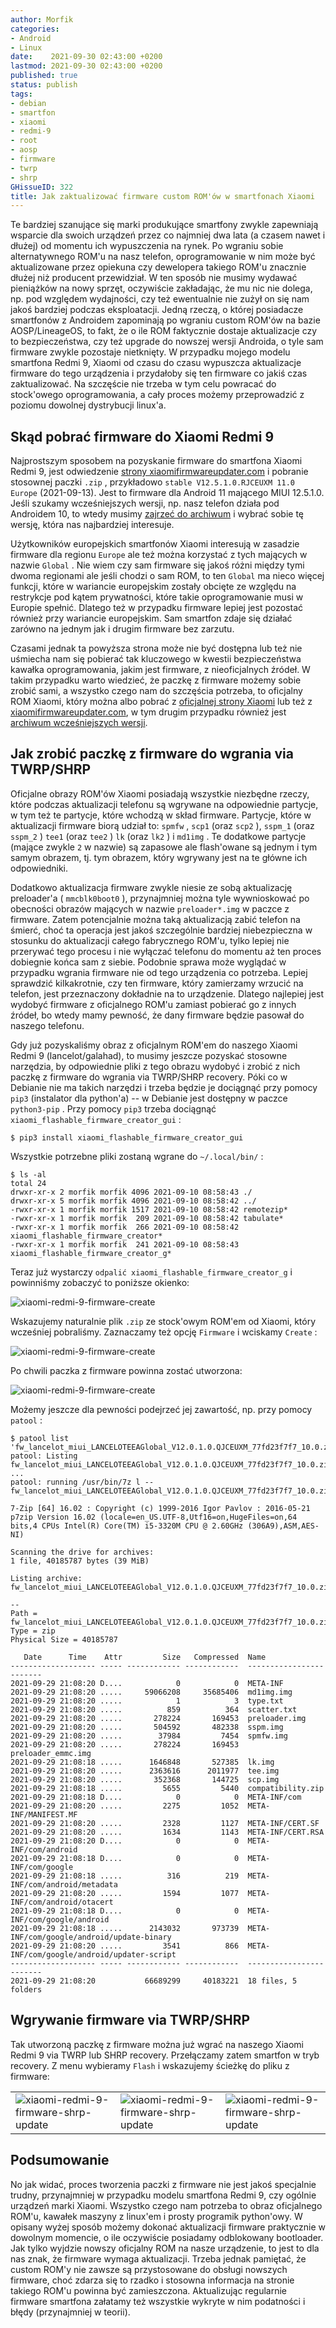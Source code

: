 ```yaml
---
author: Morfik
categories:
- Android
- Linux
date:    2021-09-30 02:43:00 +0200
lastmod: 2021-09-30 02:43:00 +0200
published: true
status: publish
tags:
- debian
- smartfon
- xiaomi
- redmi-9
- root
- aosp
- firmware
- twrp
- shrp
GHissueID: 322
title: Jak zaktualizować firmware custom ROM'ów w smartfonach Xiaomi
---
```


Te bardziej szanujące się marki produkujące smartfony zwykle zapewniają wsparcie dla swoich
urządzeń przez co najmniej dwa lata (a czasem nawet i dłużej) od momentu ich wypuszczenia na rynek.
Po wgraniu sobie alternatywnego ROM'u na nasz telefon, oprogramowanie w nim może być aktualizowane
przez opiekuna czy dewelopera takiego ROM'u znacznie dłużej niż producent przewidział. W ten sposób
nie musimy wydawać pieniążków na nowy sprzęt, oczywiście zakładając, że mu nic nie dolega, np. pod
względem wydajności, czy też ewentualnie nie zużył on się nam jakoś bardziej podczas eksploatacji.
Jedną rzeczą, o której posiadacze smartfonów z Androidem zapominają po wgraniu custom ROM'ów na
bazie AOSP/LineageOS, to fakt, że o ile ROM faktycznie dostaje aktualizacje czy to bezpieczeństwa,
czy też upgrade do nowszej wersji Androida, o tyle sam firmware zwykle pozostaje nietknięty. W
przypadku mojego modelu smartfona Redmi 9, Xiaomi od czasu do czasu wypuszcza aktualizacje firmware
do tego urządzenia i przydałoby się ten firmware co jakiś czas zaktualizować. Na szczęście nie
trzeba w tym celu powracać do stock'owego oprogramowania, a cały proces możemy przeprowadzić z
poziomu dowolnej dystrybucji linux'a.

<!--more-->
## Skąd pobrać firmware do Xiaomi Redmi 9

Najprostszym sposobem na pozyskanie firmware do smartfona Xiaomi Redmi 9, jest odwiedzenie [strony
xiaomifirmwareupdater.com][1] i pobranie stosownej paczki `.zip` , przykładowo
`stable V12.5.1.0.RJCEUXM 11.0 Europe` (2021-09-13). Jest to firmware dla Android 11 mającego MIUI
12.5.1.0. Jeśli szukamy wcześniejszych wersji, np. nasz telefon działa pod Androidem 10, to wtedy
musimy [zajrzeć do archiwum][2] i wybrać sobie tę wersję, która nas najbardziej interesuje.

Użytkowników europejskich smartfonów Xiaomi interesują w zasadzie firmware dla regionu `Europe` ale
też można korzystać z tych mających w nazwie `Global` . Nie wiem czy sam firmware się jakoś różni
między tymi dwoma regionami ale jeśli chodzi o sam ROM, to ten `Global` ma nieco więcej funkcji,
które w wariancie europejskim zostały obcięte ze względu na restrykcje pod kątem prywatności, które
takie oprogramowanie musi w Europie spełnić. Dlatego też w przypadku firmware lepiej jest pozostać
również przy wariancie europejskim. Sam smartfon zdaje się działać zarówno na jednym jak i drugim
firmware bez zarzutu.

Czasami jednak ta powyższa strona może nie być dostępna lub też nie uśmiecha nam się pobierać tak
kluczowego w kwestii bezpieczeństwa kawałka oprogramowania, jakim jest firmware, z nieoficjalnych
źródeł. W takim przypadku warto wiedzieć, że paczkę z firmware możemy sobie zrobić sami, a wszystko
czego nam do szczęścia potrzeba, to oficjalny ROM Xiaomi, który można albo pobrać z [oficjalnej
strony Xiaomi][3] lub też z [xiaomifirmwareupdater.com][4], w tym drugim przypadku również jest
[archiwum wcześniejszych wersji][5].

## Jak zrobić paczkę z firmware do wgrania via TWRP/SHRP

Oficjalne obrazy ROM'ów Xiaomi posiadają wszystkie niezbędne rzeczy, które podczas aktualizacji
telefonu są wgrywane na odpowiednie partycje, w tym też te partycje, które wchodzą w skład
firmware. Partycje, które w aktualizacji firmware biorą udział to: `spmfw` , `scp1` (oraz `scp2` ),
`sspm_1` (oraz `sspm_2` ) `tee1` (oraz `tee2` ) `lk` (oraz `lk2` ) i `md1img` . Te dodatkowe
partycje (mające zwykle `2` w nazwie) są zapasowe ale flash'owane są jednym i tym samym obrazem, tj.
tym obrazem, który wgrywany jest na te główne ich odpowiedniki.

Dodatkowo aktualizacja firmware zwykle niesie ze sobą aktualizację preloader'a ( `mmcblk0boot0` ),
przynajmniej można tyle wywnioskować po obecności obrazów mających w nazwie `preloader*.img` w
paczce z firmware. Zatem potencjalnie można taką aktualizacją zabić telefon na śmierć, choć ta
operacja jest jakoś szczególnie bardziej niebezpieczna w stosunku do aktualizacji całego fabrycznego
ROM'u, tylko lepiej nie przerywać tego procesu i nie wyłączać telefonu do momentu aż ten proces
dobiegnie końca sam z siebie. Podobnie sprawa może wyglądać w przypadku wgrania firmware nie od
tego urządzenia co potrzeba. Lepiej sprawdzić kilkakrotnie, czy ten firmware, który zamierzamy
wrzucić na telefon, jest przeznaczony dokładnie na to urządzenie. Dlatego najlepiej jest wydobyć
firmware z oficjalnego ROM'u zamiast pobierać go z innych źródeł, bo wtedy mamy pewność, że dany
firmware będzie pasował do naszego telefonu.

Gdy już pozyskaliśmy obraz z oficjalnym ROM'em do naszego Xiaomi Redmi 9 (lancelot/galahad), to
musimy jeszcze pozyskać stosowne narzędzia, by odpowiednie pliki z tego obrazu wydobyć i zrobić z
nich paczkę z firmware do wgrania via TWRP/SHRP recovery. Póki co w Debianie nie ma takich narzędzi
i trzeba będzie je dociągnąć przy pomocy `pip3` (instalator dla python'a) -- w Debianie jest
dostępny w paczce `python3-pip` . Przy pomocy `pip3` trzeba dociągnąć
`xiaomi_flashable_firmware_creator_gui` :

    $ pip3 install xiaomi_flashable_firmware_creator_gui

Wszystkie potrzebne pliki zostaną wgrane do `~/.local/bin/` :

    $ ls -al
    total 24
    drwxr-xr-x 2 morfik morfik 4096 2021-09-10 08:58:43 ./
    drwxr-xr-x 5 morfik morfik 4096 2021-09-10 08:58:42 ../
    -rwxr-xr-x 1 morfik morfik 1517 2021-09-10 08:58:42 remotezip*
    -rwxr-xr-x 1 morfik morfik  209 2021-09-10 08:58:42 tabulate*
    -rwxr-xr-x 1 morfik morfik  266 2021-09-10 08:58:42 xiaomi_flashable_firmware_creator*
    -rwxr-xr-x 1 morfik morfik  241 2021-09-10 08:58:43 xiaomi_flashable_firmware_creator_g*

Teraz już wystarczy `odpalić xiaomi_flashable_firmware_creator_g` i powinniśmy zobaczyć to poniższe
okienko:

![xiaomi-redmi-9-firmware-create](/img/2021/09/001.xiaomi-redmi-9-firmware-create.png#huge)

Wskazujemy naturalnie plik `.zip` ze stock'owym ROM'em od Xiaomi, który wcześniej pobraliśmy.
Zaznaczamy też opcję `Firmware` i wciskamy `Create` :

![xiaomi-redmi-9-firmware-create](/img/2021/09/002.xiaomi-redmi-9-firmware-create.png#huge)

Po chwili paczka z firmware powinna zostać utworzona:

![xiaomi-redmi-9-firmware-create](/img/2021/09/003.xiaomi-redmi-9-firmware-create.png#huge)

Możemy jeszcze dla pewności podejrzeć jej zawartość, np. przy pomocy `patool` :

    $ patool list  'fw_lancelot_miui_LANCELOTEEAGlobal_V12.0.1.0.QJCEUXM_77fd23f7f7_10.0.zip'
    patool: Listing fw_lancelot_miui_LANCELOTEEAGlobal_V12.0.1.0.QJCEUXM_77fd23f7f7_10.0.zip ...
    patool: running /usr/bin/7z l -- fw_lancelot_miui_LANCELOTEEAGlobal_V12.0.1.0.QJCEUXM_77fd23f7f7_10.0.zip

    7-Zip [64] 16.02 : Copyright (c) 1999-2016 Igor Pavlov : 2016-05-21
    p7zip Version 16.02 (locale=en_US.UTF-8,Utf16=on,HugeFiles=on,64 bits,4 CPUs Intel(R) Core(TM) i5-3320M CPU @ 2.60GHz (306A9),ASM,AES-NI)

    Scanning the drive for archives:
    1 file, 40185787 bytes (39 MiB)

    Listing archive: fw_lancelot_miui_LANCELOTEEAGlobal_V12.0.1.0.QJCEUXM_77fd23f7f7_10.0.zip

    --
    Path = fw_lancelot_miui_LANCELOTEEAGlobal_V12.0.1.0.QJCEUXM_77fd23f7f7_10.0.zip
    Type = zip
    Physical Size = 40185787

       Date      Time    Attr         Size   Compressed  Name
    ------------------- ----- ------------ ------------  ------------------------
    2021-09-29 21:08:20 D....            0            0  META-INF
    2021-09-29 21:08:20 .....     59066208     35685406  md1img.img
    2021-09-29 21:08:20 .....            1            3  type.txt
    2021-09-29 21:08:20 .....          859          364  scatter.txt
    2021-09-29 21:08:20 .....       278224       169453  preloader.img
    2021-09-29 21:08:20 .....       504592       482338  sspm.img
    2021-09-29 21:08:20 .....        37984         7454  spmfw.img
    2021-09-29 21:08:20 .....       278224       169453  preloader_emmc.img
    2021-09-29 21:08:18 .....      1646848       527385  lk.img
    2021-09-29 21:08:20 .....      2363616      2011977  tee.img
    2021-09-29 21:08:20 .....       352368       144725  scp.img
    2021-09-29 21:08:18 .....         5655         5440  compatibility.zip
    2021-09-29 21:08:18 D....            0            0  META-INF/com
    2021-09-29 21:08:20 .....         2275         1052  META-INF/MANIFEST.MF
    2021-09-29 21:08:20 .....         2328         1127  META-INF/CERT.SF
    2021-09-29 21:08:20 .....         1634         1143  META-INF/CERT.RSA
    2021-09-29 21:08:20 D....            0            0  META-INF/com/android
    2021-09-29 21:08:18 D....            0            0  META-INF/com/google
    2021-09-29 21:08:18 .....          316          219  META-INF/com/android/metadata
    2021-09-29 21:08:20 .....         1594         1077  META-INF/com/android/otacert
    2021-09-29 21:08:18 D....            0            0  META-INF/com/google/android
    2021-09-29 21:08:18 .....      2143032       973739  META-INF/com/google/android/update-binary
    2021-09-29 21:08:20 .....         3541          866  META-INF/com/google/android/updater-script
    ------------------- ----- ------------ ------------  ------------------------
    2021-09-29 21:08:20           66689299     40183221  18 files, 5 folders

## Wgrywanie firmware via TWRP/SHRP

Tak utworzoną paczkę z firmware można już wgrać na naszego Xiaomi Redmi 9 via TWRP lub SHRP
recovery. Przełączamy zatem smartfon w tryb recovery. Z menu wybieramy `Flash` i wskazujemy ścieżkę
do pliku z firmware:

|   |   |   |
|---|---|---|
| ![xiaomi-redmi-9-firmware-shrp-update](/img/2021/09/004.xiaomi-redmi-9-firmware-shrp-update.png#small) | ![xiaomi-redmi-9-firmware-shrp-update](/img/2021/09/005.xiaomi-redmi-9-firmware-shrp-update.png#small) | ![xiaomi-redmi-9-firmware-shrp-update](/img/2021/09/006.xiaomi-redmi-9-firmware-shrp-update.png#small) |

## Podsumowanie

No jak widać, proces tworzenia paczki z firmware nie jest jakoś specjalnie trudny, przynajmniej w
przypadku modelu smartfona Redmi 9, czy ogólnie urządzeń marki Xiaomi. Wszystko czego nam potrzeba
to obraz oficjalnego ROM'u, kawałek maszyny z linux'em i prosty programik python'owy. W opisany
wyżej sposób możemy dokonać aktualizacji firmware praktycznie w dowolnym momencie, o ile oczywiście
posiadamy odblokowany bootloader. Jak tylko wyjdzie nowszy oficjalny ROM na nasze urządzenie, to
jest to dla nas znak, że firmware wymaga aktualizacji. Trzeba jednak pamiętać, że custom ROM'y nie
zawsze są przystosowane do obsługi nowszych firmware, choć zdarza się to rzadko i stosowna
informacja na stronie takiego ROM'u powinna być zamieszczona. Aktualizując regularnie firmware
smartfona załatamy też wszystkie wykryte w nim podatności i błędy (przynajmniej w teorii).


[1]: https://xiaomifirmwareupdater.com/firmware/lancelot/
[2]: https://xiaomifirmwareupdater.com/archive/firmware/lancelot/
[3]: https://c.mi.com/oc/miuidownload/detail?device=1900381
[4]: https://xiaomifirmwareupdater.com/miui/lancelot/
[5]: https://xiaomifirmwareupdater.com/archive/miui/lancelot/
